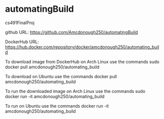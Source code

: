 # automatingBuild
cs491FinalProj

github URL:
https://github.com/Amcdonough250/automatingBuild

DockerHub URL:
https://hub.docker.com/repository/docker/amcdonough250/automating_build

To download image from DockerHub on Arch Linux use the commands
sudo docker pull amcdonough250/automating_build

To download on Ubuntu use the commands
docker pull amcdonough250/automating_build

To run the downloaded image on Arch Linux use the commands
sudo docker run -it amcdonough250/automating_build

To run on Ubuntu use the commands
docker run -it amcdonough250/automating_build


